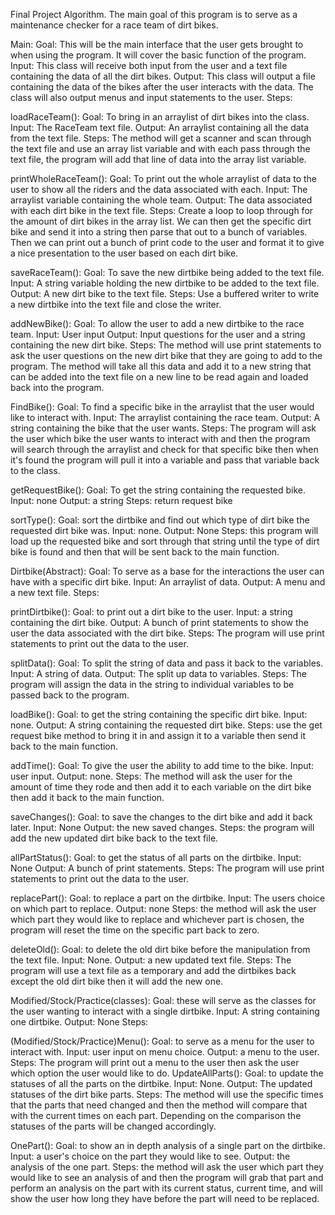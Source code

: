 Final Project Algorithm.
The main goal of this program is to serve as a maintenance checker for a race team of dirt bikes.

Main:
Goal: This will be the main interface that the user gets brought to when using the program. It will cover the basic function of the program.
Input: This class will receive both input from the user and a text file containing the data of all the dirt bikes.
Output: This class will output a file containing the data of the bikes after the user interacts with the data. The class will also output menus and input statements to the user.
Steps:

loadRaceTeam():
Goal: To bring in an arraylist of dirt bikes into the class.
Input: The RaceTeam text file.
Output: An arraylist containing all the data from the text file.
Steps: The method will get a scanner and scan through the text file and use an array list variable and with each pass through the text file, the program will add that line of data into the array list variable.

printWholeRaceTeam():
Goal: To print out the whole arraylist of data to the user to show all the riders and the data associated with each.
Input: The arraylist variable containing the whole team.
Output: The data associated with each dirt bike in the text file.
Steps: Create a loop to loop through for the amount of dirt bikes in the array list. We can then get the specific dirt bike and send it into a string then parse that out to a bunch of variables. Then we can print out a bunch of print code to the user and format it to give a nice presentation to the user based on each dirt bike.

saveRaceTeam():
Goal: To save the new dirtbike being added to the text file.
Input: A string variable holding the new dirtbike to be added to the text file.
Output: A new dirt bike to the text file.
Steps: Use a buffered writer to write a new dirtbike into the text file and close the writer.

addNewBike():
Goal: To allow the user to add a new dirtbike to the race team.
Input: User input
Output: Input questions for the user and a string containing the new dirt bike.
Steps: The method will use print statements to ask the user questions on the new dirt bike that they are going to add to the program. The method will take all this data and add it to a new string that can be added into the text file on a new line to be read again and loaded back into the program.

FindBike():
Goal: To find a specific bike in the arraylist that the user would like to interact with.
Input: The arraylist containing the race team.
Output: A string containing the bike that the user wants.
Steps: The program will ask the user which bike the user wants to interact with and then the program will search through the arraylist and check for that specific bike then when it's found the program will pull it into a variable and pass that variable back to the class.

getRequestBike():
Goal: To get the string containing the requested bike.
Input: none
Output: a string 
Steps: return request bike

sortType():
Goal: sort the dirtbike and find out which type of dirt bike the requested dirt bike was.
Input: none.
Output: None
Steps: this program will load up the requested bike and sort through that string until the type of dirt bike is found and then that will be sent back to the main function.

Dirtbike(Abstract):
Goal: To serve as a base for the interactions the user can have with a specific dirt bike.
Input: An arraylist of data.
Output: A menu and a new text file.
Steps:

printDirtbike():
Goal: to print out a dirt bike to the user.
Input: a string containing the dirt bike.
Output: A bunch of print statements to show the user the data associated with the dirt bike.
Steps: The program will use print statements to print out the data to the user.

splitData():
Goal: To split the string of data and pass it back to the variables.
Input: A string of data.
Output: The split up data to variables.
Steps: The program will assign the data in the string to individual variables to be passed back to the program.

loadBike():
Goal: to get the string containing the specific dirt bike.
Input: none.
Output: A string containing the requested dirt bike.
Steps: use the get request bike method to bring it in and assign it to a variable then send it back to the main function.

addTime(): 
Goal: To give the user the ability to add time to the bike.
Input: user input.
Output: none.
Steps: The method will ask the user for the amount of time they rode and then add it to each variable on the dirt bike then add it back to the main function.

saveChanges():
Goal: to save the changes to the dirt bike and add it back later.
Input: None
Output: the new saved changes.
Steps: the program will add the new updated dirt bike back to the text file.

allPartStatus():
Goal: to get the status of all parts on the dirtbike.
Input: None
Output: A bunch of print statements.
Steps: The program will use print statements to print out the data to the user.

replacePart():
Goal: to replace a part on the dirtbike.
Input: The users choice on which part to replace.
Output: none
Steps: the method will ask the user which part they would like to replace and whichever part is chosen, the program will reset the time on the specific part back to zero.

deleteOld(): 
Goal: to delete the old dirt bike before the manipulation from the text file.
Input: None.
Output: a new updated text file.
Steps: The program will use a text file as a temporary and add the dirtbikes back except the old dirt bike then it will add the new one.

Modified/Stock/Practice(classes):
Goal: these will serve as the classes for the user wanting to interact with a single dirtbike.
Input: A string containing one dirtbike.
Output: None
Steps:

(Modified/Stock/Practice)Menu():
Goal: to serve as a menu for the user to interact with.
Input: user input on menu choice.
Output: a menu to the user.
Steps: The program will print out a menu to the user then ask the user which option the user would like to do.
UpdateAllParts():
Goal: to update the statuses of all the parts on the dirtbike.
Input: None.
Output: The updated statuses of the dirt bike parts.
Steps: The method will use the specific times that the parts that need changed and then the method will compare that with the current times on each part. Depending on the comparison the statuses of the parts will be changed accordingly.

OnePart():
Goal: to show an in depth analysis of a single part on the dirtbike.
Input: a user's choice on the part they would like to see.
Output: the analysis of the one part.
Steps: the method will ask the user which part they would like to see an analysis of and then the program will grab that part and perform an analysis on the part with its current status, current time, and will show the user how long they have before the part will need to be replaced.
